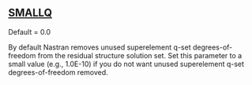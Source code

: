 ## [SMALLQ](https://help.hexagonmi.com/bundle/MSC_Nastran_2022.4/page/Nastran_Combined_Book/qrg/parameters/TOC.SMALLQ.xhtml)

Default = 0.0

By default Nastran removes unused superelement q-set degrees-of-freedom from the residual structure solution set. Set this parameter to a small value (e.g., 1.0E-10) if you do not want unused superelement q-set degrees-of-freedom removed.

